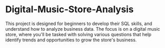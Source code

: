 # Digital-Music-Store-Analysis
This project is designed for beginners to develop their SQL skills, and understand how to analyze business data. The focus is on a digital music store, where you'll be tasked with solving various questions that help identify trends and opportunities to grow the store's business.
